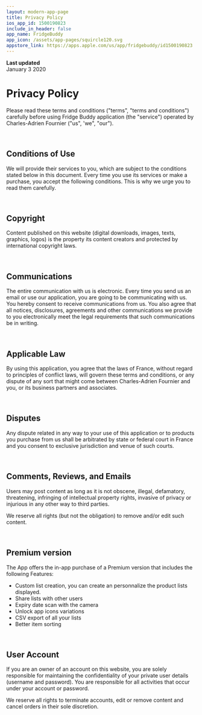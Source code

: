 ```yaml
---
layout: modern-app-page
title: Privacy Policy
ios_app_id: 1500190823
include_in_header: false
app_name: FridgeBuddy
app_icon: /assets/app-pages/squircle120.svg
appstore_link: https://apps.apple.com/us/app/fridgebuddy/id1500190823
---
```


**Last updated**  
January 3 2020

# Privacy Policy
Please read these terms and conditions ("terms", "terms and conditions") carefully before using Fridge Buddy application (the "service") operated by Charles-Adrien Fournier ("us", 'we", "our").

<br>

## Conditions of Use
We will provide their services to you, which are subject to the conditions stated below in this document. Every time you use its services or make a purchase, you accept the following conditions. This is why we urge you to read them carefully.

<br>

## Copyright
Content published on this website (digital downloads, images, texts, graphics, logos) is the property its content creators and protected by international copyright laws.

<br>

## Communications
The entire communication with us is electronic. Every time you send us an email or use our application, you are going to be communicating with us. You hereby consent to receive communications from us. You also agree that all notices, disclosures, agreements and other communications we provide to you electronically meet the legal requirements that such communications be in writing.

<br>

## Applicable Law
By using this application, you agree that the laws of France, without regard to principles of conflict laws, will govern these terms and conditions, or any dispute of any sort that might come between Charles-Adrien Fournier and you, or its business partners and associates.

<br>

## Disputes
Any dispute related in any way to your use of this application or to products you purchase from us shall be arbitrated by state or federal court in France and you consent to exclusive jurisdiction and venue of such courts.

<br>

## Comments, Reviews, and Emails
Users may post content as long as it is not obscene, illegal, defamatory, threatening, infringing of intellectual property rights, invasive of privacy or injurious in any other way to third parties.

We reserve all rights (but not the obligation) to remove and/or edit such content.

<br>

## Premium version

The App offers the in-app purchase of a Premium version that includes the following Features:

- Custom list creation, you can create an personnalize the product lists displayed. 
- Share lists with other users
- Expiry date scan with the camera
- Unlock app icons variations
- CSV export of all your lists
- Better item sorting

<br>

## User Account
If you are an owner of an account on this website, you are solely responsible for maintaining the confidentiality of your private user details (username and password). You are responsible for all activities that occur under your account or password.

We reserve all rights to terminate accounts, edit or remove content and cancel orders in their sole discretion.